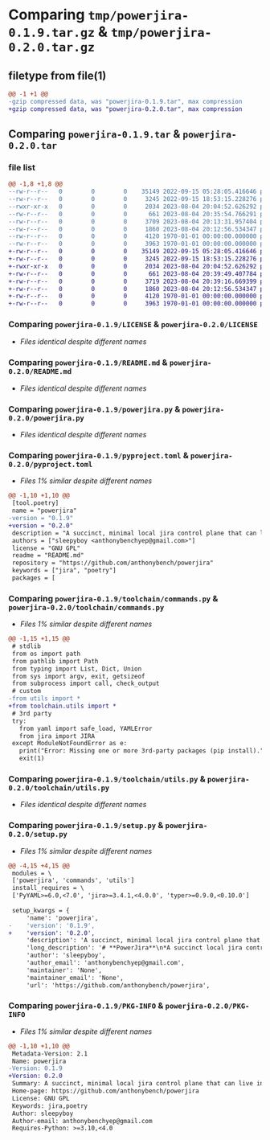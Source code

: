 # Comparing `tmp/powerjira-0.1.9.tar.gz` & `tmp/powerjira-0.2.0.tar.gz`

## filetype from file(1)

```diff
@@ -1 +1 @@
-gzip compressed data, was "powerjira-0.1.9.tar", max compression
+gzip compressed data, was "powerjira-0.2.0.tar", max compression
```

## Comparing `powerjira-0.1.9.tar` & `powerjira-0.2.0.tar`

### file list

```diff
@@ -1,8 +1,8 @@
--rw-r--r--   0        0        0    35149 2022-09-15 05:28:05.416646 powerjira-0.1.9/LICENSE
--rw-r--r--   0        0        0     3245 2022-09-15 18:53:15.228276 powerjira-0.1.9/README.md
--rwxr-xr-x   0        0        0     2034 2023-08-04 20:04:52.626292 powerjira-0.1.9/powerjira.py
--rw-r--r--   0        0        0      661 2023-08-04 20:35:54.766291 powerjira-0.1.9/pyproject.toml
--rw-r--r--   0        0        0     3709 2023-08-04 20:13:31.957404 powerjira-0.1.9/toolchain/commands.py
--rw-r--r--   0        0        0     1860 2023-08-04 20:12:56.534347 powerjira-0.1.9/toolchain/utils.py
--rw-r--r--   0        0        0     4120 1970-01-01 00:00:00.000000 powerjira-0.1.9/setup.py
--rw-r--r--   0        0        0     3963 1970-01-01 00:00:00.000000 powerjira-0.1.9/PKG-INFO
+-rw-r--r--   0        0        0    35149 2022-09-15 05:28:05.416646 powerjira-0.2.0/LICENSE
+-rw-r--r--   0        0        0     3245 2022-09-15 18:53:15.228276 powerjira-0.2.0/README.md
+-rwxr-xr-x   0        0        0     2034 2023-08-04 20:04:52.626292 powerjira-0.2.0/powerjira.py
+-rw-r--r--   0        0        0      661 2023-08-04 20:39:49.407784 powerjira-0.2.0/pyproject.toml
+-rw-r--r--   0        0        0     3719 2023-08-04 20:39:16.669399 powerjira-0.2.0/toolchain/commands.py
+-rw-r--r--   0        0        0     1860 2023-08-04 20:12:56.534347 powerjira-0.2.0/toolchain/utils.py
+-rw-r--r--   0        0        0     4120 1970-01-01 00:00:00.000000 powerjira-0.2.0/setup.py
+-rw-r--r--   0        0        0     3963 1970-01-01 00:00:00.000000 powerjira-0.2.0/PKG-INFO
```

### Comparing `powerjira-0.1.9/LICENSE` & `powerjira-0.2.0/LICENSE`

 * *Files identical despite different names*

### Comparing `powerjira-0.1.9/README.md` & `powerjira-0.2.0/README.md`

 * *Files identical despite different names*

### Comparing `powerjira-0.1.9/powerjira.py` & `powerjira-0.2.0/powerjira.py`

 * *Files identical despite different names*

### Comparing `powerjira-0.1.9/pyproject.toml` & `powerjira-0.2.0/pyproject.toml`

 * *Files 1% similar despite different names*

```diff
@@ -1,10 +1,10 @@
 [tool.poetry]
 name = "powerjira"
-version = "0.1.9"
+version = "0.2.0"
 description = "A succinct, minimal local jira control plane that can live in your text editor. Interface with tickets fast!"
 authors = ["sleepyboy <anthonybenchyep@gmail.com>"]
 license = "GNU GPL"
 readme = "README.md"
 repository = "https://github.com/anthonybench/powerjira"
 keywords = ["jira", "poetry"]
 packages = [
```

### Comparing `powerjira-0.1.9/toolchain/commands.py` & `powerjira-0.2.0/toolchain/commands.py`

 * *Files 1% similar despite different names*

```diff
@@ -1,15 +1,15 @@
 # stdlib
 from os import path
 from pathlib import Path
 from typing import List, Dict, Union
 from sys import argv, exit, getsizeof
 from subprocess import call, check_output
 # custom
-from utils import *
+from toolchain.utils import *
 # 3rd party
 try:
   from yaml import safe_load, YAMLError
   from jira import JIRA
 except ModuleNotFoundError as e:
   print("Error: Missing one or more 3rd-party packages (pip install).")
   exit(1)
```

### Comparing `powerjira-0.1.9/toolchain/utils.py` & `powerjira-0.2.0/toolchain/utils.py`

 * *Files identical despite different names*

### Comparing `powerjira-0.1.9/setup.py` & `powerjira-0.2.0/setup.py`

 * *Files 1% similar despite different names*

```diff
@@ -4,15 +4,15 @@
 modules = \
 ['powerjira', 'commands', 'utils']
 install_requires = \
 ['PyYAML>=6.0,<7.0', 'jira>=3.4.1,<4.0.0', 'typer>=0.9.0,<0.10.0']
 
 setup_kwargs = {
     'name': 'powerjira',
-    'version': '0.1.9',
+    'version': '0.2.0',
     'description': 'A succinct, minimal local jira control plane that can live in your text editor. Interface with tickets fast!',
     'long_description': '# **PowerJira**\n*A succinct local jira control plane*\n\n<br />\n\n## **Welcome to PowerJira!**\nHate how visually noise and clunky the Jira web-app is? Ever wish you could just type the small subset of issue fields you actually care about into an editor and create/find tickets quickly?\n\nWelcome to the party! 🥳\n\n<br />\n\n### **Table of Contents** 📖\n<hr>\n\n  - [Welcome](#welcome-to-powerjira)\n  - [**Get Started**](#get-started-)\n  - [Usage](#usage-)\n  - [Technologies](#technologies-)\n  - [Contribute](#Contribute-)\n  - [Acknowledgements](#acknowledgements-)\n  - [License/Stats/Author](#license-stats-author-)\n\n<br />\n\n## **Get Started 🚀**\n<hr>\n\nTo get started, clone this repo and populate the config files per the readme.\n\nSpecifically, you need 4 files. These can be named whatever you wish by editing `main.py:59`. \\\nBelow are the requirements of the file with the default (suggested) file names:\n- `summary` - Text file for the issue summary\n- `description` - Text file for the issue description\n- `agent.yml` - Yaml file for user credentials\n- `config.yml` - Yaml file to configure issue creation\n\nThe text files simply contain the text you want in the ticket. \\\nAs for the yaml files, see the **Usage** section below.\n\nSet up your editor space the way you like it, and bam! You\'ve dramatically reduced your time spent in the jira web-app, and even possibly absolve the need for it completely!\n\n<br />\n\n## **Usage ⚙**\n<hr>\n\nWith your shell\'s working directory positioned where the 4 files are present (or if paths have been set accordingly):\n\n**Create ticket with config values**\n```sh\n./main.py [-r|--raw]\n```\n**Fetch info from existing ticket**\n```sh\n./main.py --fetch=<issue-key> [-r|--raw]\n```\n**Info**\n```sh\n./main.py [-h|--help]\n```\n\nThe "*raw*" option flag (`-r`, `--raw`) outputs a formatted dump of the raw api response.\n\nFor your own custom use:\n```python\nfrom powerjira import fetchIssue, createTicket\n```\n\nFor the configuration yaml\'s:\n**config.yml**\n```yaml\nproject:   <project-key>\npriority:  <priority>\n\nepicKey:   # Leave as empty for standalone task or epic\nissueType: <type>\n\nreporter:  <reporter-account-id>\nassignee:  <assignee-account-id>\n```\n**agent.yaml**\n```yaml\ndomain:   <host>\n\nuserName: <email>\ntoken:    <jira-access-token>\n```\n\n<br />\n\n## **Technologies 🧰**\n<hr>\n\n  - [PyYAML](https://pypi.org/project/PyYAML/)\n  - [python-jira](https://pypi.org/project/jira/)\n  - [Poetry](https://python-poetry.org/)\n\n<br />\n\n## **Contribute 🤝**\n<hr>\n\nFeel free to push PR\'s to help make this tool more extensible/flexible.\n\n<br />\n\n## **Acknowledgements 💙**\n<hr>\n\nThanks to Atlassian for making market-leading tools that kinda frustrate me.\n\n<br />\n\n## **License, Stats, Author 📜**\n<hr>\n\n<img align="right" alt="example image tag" src="https://i.imgur.com/jtNwEWu.png" width="200" />\n\n<!-- badge cluster -->\n\n![PyPI](https://img.shields.io/pypi/v/powerjira)\n![GitHub repo size](https://img.shields.io/github/repo-size/anthonybench/powerjira)\n\n<!-- / -->\nSee [License](https://www.gnu.org/licenses/gpl-3.0.txt) for the full license text.\n\nThis repository was authored by *Isaac Yep*. \\\n[PyPi Package](https://pypi.org/project/powerjira/#table-of-contents)\n\n[Back to Table of Contents](#table-of-contents-)',
     'author': 'sleepyboy',
     'author_email': 'anthonybenchyep@gmail.com',
     'maintainer': 'None',
     'maintainer_email': 'None',
     'url': 'https://github.com/anthonybench/powerjira',
```

### Comparing `powerjira-0.1.9/PKG-INFO` & `powerjira-0.2.0/PKG-INFO`

 * *Files 1% similar despite different names*

```diff
@@ -1,10 +1,10 @@
 Metadata-Version: 2.1
 Name: powerjira
-Version: 0.1.9
+Version: 0.2.0
 Summary: A succinct, minimal local jira control plane that can live in your text editor. Interface with tickets fast!
 Home-page: https://github.com/anthonybench/powerjira
 License: GNU GPL
 Keywords: jira,poetry
 Author: sleepyboy
 Author-email: anthonybenchyep@gmail.com
 Requires-Python: >=3.10,<4.0
```

